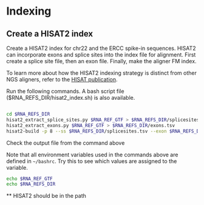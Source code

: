 # Indexing
 
## Create a HISAT2 index

Create a HISAT2 index for chr22 and the ERCC spike-in sequences. HISAT2 can incorporate exons and splice sites into the index file for alignment. First create a splice site file, then an exon file.  Finally, make the aligner FM index.

To learn more about how the HISAT2 indexing strategy is distinct from other NGS aligners, refer to the [HISAT publication](https://www.ncbi.nlm.nih.gov/pubmed/25751142).

Run the following commands. A bash script file ($RNA_REFS_DIR/hisat2_index.sh) is also available.

```bash

cd $RNA_REFS_DIR
hisat2_extract_splice_sites.py $RNA_REF_GTF > $RNA_REFS_DIR/splicesites.tsv
hisat2_extract_exons.py $RNA_REF_GTF > $RNA_REFS_DIR/exons.tsv
hisat2-build -p 8 --ss $RNA_REFS_DIR/splicesites.tsv --exon $RNA_REFS_DIR/exons.tsv $RNA_REF_FASTA $RNA_REF_INDEX

```
Check the output file from the command above

Note that all environment variables used in the commands above are defined in `~/bashrc`. Try this to see which values are assigned to the variable.

```bash
echo $RNA_REF_GTF
echo $RNA_REFS_DIR
``` 

** HISAT2 should be in the path
